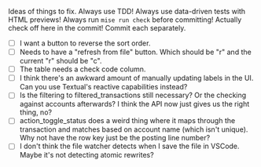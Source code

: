 Ideas of things to fix. Always use TDD! Always use data-driven tests with HTML previews! Always run `mise run check` before committing! Actually check off here in the commit! Commit each separately.

- [ ] I want a button to reverse the sort order.
- [ ] Needs to have a "refresh from file" button. Which should be "r" and the current "r" should be "c".
- [ ] The table needs a check code column.
- [ ] I think there's an awkward amount of manually updating labels in the UI. Can you use Textual's reactive capabilities instead?
- [ ] Is the filtering to filtered_transactions still necessary? Or the checking against accounts afterwards? I think the API now just gives us the right thing, no?
- [ ] action_toggle_status does a weird thing where it maps through the transaction and matches based on account name (which isn't unique). Why not have the row key just be the posting line number?
- [ ] I don't think the file watcher detects when I save the file in VSCode. Maybe it's not detecting atomic rewrites?
